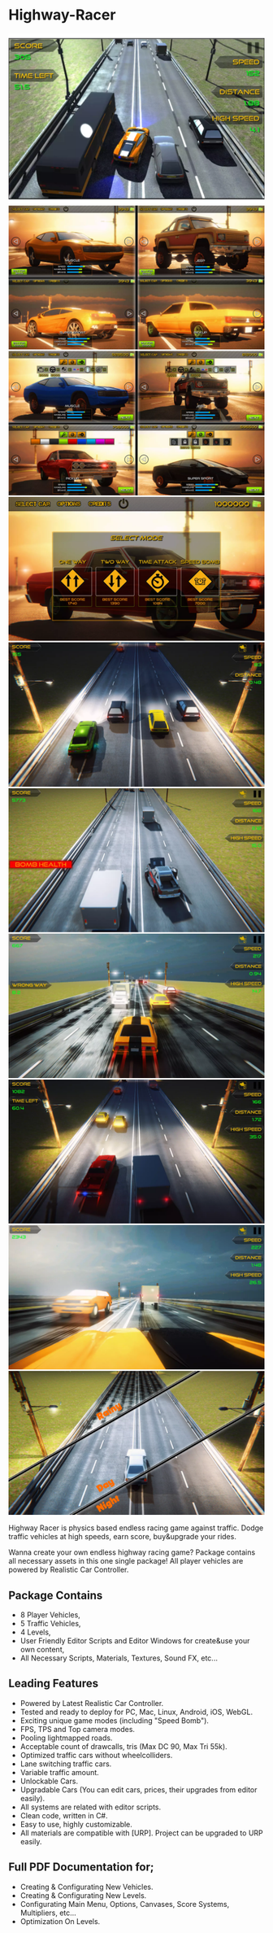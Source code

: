 # Highway-Racer

<p align="center">
  <img src="1.webp">
  <img src="2.webp">
  <img src="3.webp">
  <img src="4.webp">
  <img src="5.webp">
  <img src="6.webp">
  <img src="7.webp">
  <img src="8.webp">
  <img src="9.webp">
  <img src="10.webp">
</p>

 Highway Racer is physics based endless racing game against traffic. Dodge traffic vehicles at high speeds, earn score, buy&upgrade your rides.

 Wanna create your own endless highway racing game? Package contains all necessary assets in this one single package! All player vehicles are powered by Realistic Car Controller.

## Package Contains

  * 8 Player Vehicles,
  * 5 Traffic Vehicles,
  * 4 Levels,
  * User Friendly Editor Scripts and Editor Windows for create&use your own content,
  * All Necessary Scripts, Materials, Textures, Sound FX, etc...


## Leading Features

  * Powered by Latest Realistic Car Controller.
  * Tested and ready to deploy for PC, Mac, Linux, Android, iOS, WebGL.
  * Exciting unique game modes (including "Speed Bomb").
  * FPS, TPS and Top camera modes.
  * Pooling lightmapped roads.
  * Acceptable count of drawcalls, tris (Max DC 90, Max Tri 55k).
  * Optimized traffic cars without wheelcolliders.
  * Lane switching traffic cars.
  * Variable traffic amount.
  * Unlockable Cars.
  * Upgradable Cars (You can edit cars, prices, their upgrades from editor easily).
  * All systems are related with editor scripts.
  * Clean code, written in C#.
  * Easy to use, highly customizable.
  * All materials are compatible with [URP]. Project can be upgraded to URP easily.

## Full PDF Documentation for;

 * Creating & Configurating New Vehicles.
 * Creating & Configurating New Levels.
 * Configurating Main Menu, Options, Canvases, Score Systems, Multipliers, etc...
 * Optimization On Levels.
